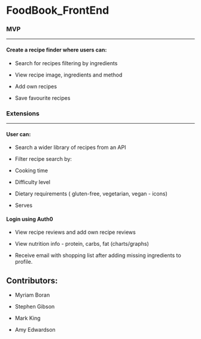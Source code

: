 # FoodBook_FrontEnd


### MVP
---




#### Create a recipe finder where users can:


- Search for recipes filtering by ingredients

- View recipe image, ingredients and method

- Add own recipes

- Save favourite recipes



### Extensions
---



#### User can:

- Search a wider library of recipes from an API

- Filter recipe search by: 

- Cooking time

- Difficulty level

- Dietary requirements ( gluten-free, vegetarian, vegan - icons)

- Serves

#### Login using Auth0

- View recipe reviews and add own recipe reviews

- View nutrition info - protein, carbs, fat (charts/graphs)

- Receive email with shopping list after adding missing ingredients to profile. 


## Contributors:

* Myriam Boran

* Stephen Gibson

* Mark King

* Amy Edwardson

